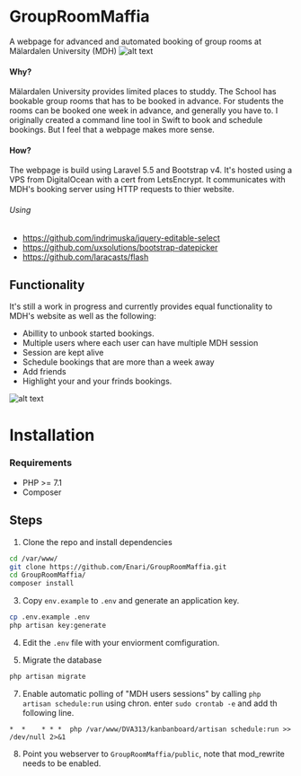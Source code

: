 # GroupRoomMaffia
A webpage for advanced and automated booking of group rooms at Mälardalen University (MDH)
![alt text](https://i.imgur.com/QJPAaJj.png)

#### Why?
Mälardalen University provides limited places to studdy.
The School has bookable group rooms that has to be booked in advance. 
For students the rooms can be booked one week in advance, and generally you have to.
I originally created a command line tool in Swift to book and schedule bookings. But I feel that a webpage makes more sense.

#### How?
The webpage is build using Laravel 5.5 and Bootstrap v4. It's hosted using a VPS from DigitalOcean with a cert from LetsEncrypt.
It communicates with MDH's booking server using HTTP requests to thier website.

###### Using
* https://github.com/indrimuska/jquery-editable-select
* https://github.com/uxsolutions/bootstrap-datepicker
* https://github.com/laracasts/flash

## Functionality
It's still a work in progress and currently provides equal functionality to MDH's website as well as the following:
* Abillity to unbook started bookings.
* Multiple users where each user can have multiple MDH session
* Session are kept alive 
* Schedule bookings that are more than a week away
* Add friends
* Highlight your and your frinds bookings.
  
![alt text](https://i.imgur.com/uh8wl9x.png)

# Installation

### Requirements
* PHP >= 7.1
* Composer

## Steps
1. Clone the repo and install dependencies
```bash
cd /var/www/
git clone https://github.com/Enari/GroupRoomMaffia.git
cd GroupRoomMaffia/
composer install
```

3. Copy `env.example` to `.env` and generate an application key. 
```bash
cp .env.example .env
php artisan key:generate
```

4. Edit the `.env` file with your enviorment comfiguration.

5. Migrate the database
```bash
php artisan migrate
```

7. Enable automatic polling of "MDH users sessions" by calling `php artisan schedule:run` using chron.
enter `sudo crontab -e` and add th following line.
```
*  *    * * *  php /var/www/DVA313/kanbanboard/artisan schedule:run >> /dev/null 2>&1
```

8. Point you webserver to `GroupRoomMaffia/public`, note that mod_rewrite needs to be enabled.
